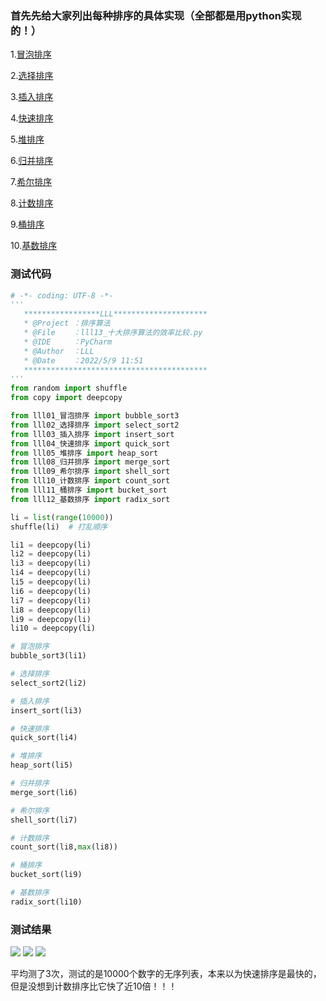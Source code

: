 
<BlogInfo id="1132" title="10大排序算法的性能比较，计数排序简直逆天？" author="白日梦想猿" pv=0 read_times=0 pre_cost_time="70" category="排序算法" tag_list="['排序算法']" create_time="2022.05.09 12:18:00.384096" update_time="2022.05.09 12:18:00" />

###  首先先给大家列出每种排序的具体实现（全部都是用python实现的！）

1.[冒泡排序](https://blog.csdn.net/max_LLL/article/details/124456915?spm=1001.2014.3001.5502 "冒泡排序")

2.[选择排序](https://blog.csdn.net/max_LLL/article/details/124477536?spm=1001.2014.3001.5502 "选择排序")

3.[插入排序](https://blog.csdn.net/max_LLL/article/details/124480756?spm=1001.2014.3001.5502 "插入排序")

4.[快速排序](https://blog.csdn.net/max_LLL/article/details/124484615?spm=1001.2014.3001.5502 "快速排序")
  
5.[堆排序](https://blog.csdn.net/max_LLL/article/details/124568047?spm=1001.2014.3001.5502 "堆排序")

6.[归并排序](https://blog.csdn.net/max_LLL/article/details/124568115?spm=1001.2014.3001.5502 "归并排序")

7.[希尔排序](https://blog.csdn.net/max_LLL/article/details/124624342?spm=1001.2014.3001.5502 "希尔排序")

8.[计数排序](https://blog.csdn.net/max_LLL/article/details/124589603?spm=1001.2014.3001.5502 "计数排序")

9.[桶排序](https://blog.csdn.net/max_LLL/article/details/124626413?spm=1001.2014.3001.5502 "桶排序")
   
10.[基数排序](https://blog.csdn.net/max_LLL/article/details/124662991?spm=1001.2014.3001.5502 "基数排序")


### 测试代码

```python
# -*- coding: UTF-8 -*-
'''
   *****************LLL*********************
   * @Project ：排序算法                       
   * @File    ：lll13_十大排序算法的效率比较.py                  
   * @IDE     ：PyCharm             
   * @Author  ：LLL                         
   * @Date    ：2022/5/9 11:51             
   *****************************************
'''
from random import shuffle
from copy import deepcopy

from lll01_冒泡排序 import bubble_sort3
from lll02_选择排序 import select_sort2
from lll03_插入排序 import insert_sort
from lll04_快速排序 import quick_sort
from lll05_堆排序 import heap_sort
from lll08_归并排序 import merge_sort
from lll09_希尔排序 import shell_sort
from lll10_计数排序 import count_sort
from lll11_桶排序 import bucket_sort
from lll12_基数排序 import radix_sort

li = list(range(10000))
shuffle(li)  # 打乱顺序

li1 = deepcopy(li)
li2 = deepcopy(li)
li3 = deepcopy(li)
li4 = deepcopy(li)
li5 = deepcopy(li)
li6 = deepcopy(li)
li7 = deepcopy(li)
li8 = deepcopy(li)
li9 = deepcopy(li)
li10 = deepcopy(li)

# 冒泡排序
bubble_sort3(li1)

# 选择排序
select_sort2(li2)

# 插入排序
insert_sort(li3)

# 快速排序
quick_sort(li4)

# 堆排序
heap_sort(li5)

# 归并排序
merge_sort(li6)

# 希尔排序
shell_sort(li7)

# 计数排序
count_sort(li8,max(li8))

# 桶排序
bucket_sort(li9)

# 基数排序
radix_sort(li10)
```


### 测试结果

![](https://img-blog.csdnimg.cn/6ded1cdf72e8406d97b6dfc1cc48dd8f.png)
![](https://img-blog.csdnimg.cn/d22c5e29d1754eba867fe0476d76e9bb.png)
![](https://img-blog.csdnimg.cn/4d0ac0ad217f4b0980c67a4013607d6c.png)





平均测了3次，测试的是10000个数字的无序列表，本来以为快速排序是最快的，但是没想到计数排序比它快了近10倍！！！












